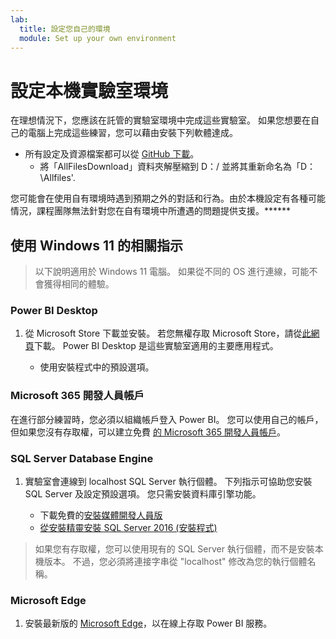 ```yaml
---
lab:
  title: 設定您自己的環境
  module: Set up your own environment
---
```


# 設定本機實驗室環境

在理想情況下，您應該在託管的實驗室環境中完成這些實驗室。 如果您想要在自己的電腦上完成這些練習，您可以藉由安裝下列軟體達成。

- 所有設定及資源檔案都可以從 [GitHub 下載](https://github.com/MicrosoftLearning/PL-300-Microsoft-Power-BI-Data-Analyst/raw/Main/AllfilesDownload.zip)。
  - 將「AllFilesDownload」資料夾解壓縮到 D：/ 並將其重新命名為「D：\Allfiles\'.

您可能會在使用自有環境時遇到預期之外的對話和行為。由於本機設定有各種可能情況，課程團隊無法針對您在自有環境中所遭遇的問題提供支援。******

## 使用 Windows 11 的相關指示

> 以下說明適用於 Windows 11 電腦。 如果從不同的 OS 進行連線，可能不會獲得相同的體驗。

### Power BI Desktop

1. 從 Microsoft Store 下載並安裝。 若您無權存取 Microsoft Store，請從[此網頁](https://www.microsoft.com/download/details.aspx?id=58494)下載。 Power BI Desktop 是這些實驗室適用的主要應用程式。

    - 使用安裝程式中的預設選項。

### Microsoft 365 開發人員帳戶

在進行部分練習時，您必須以組織帳戶登入 Power BI。 您可以使用自己的帳戶，但如果您沒有存取權，可以建立免費 [的 Microsoft 365 開發人員帳戶](https://developer.microsoft.com/microsoft-365/dev-program)。

### SQL Server Database Engine

1. 實驗室會連線到 localhost SQL Server 執行個體。 下列指示可協助您安裝 SQL Server 及設定預設選項。 您只需安裝資料庫引擎功能。

    - 下載免費的[安裝媒體開發人員版](https://www.microsoft.com/sql-server/sql-server-downloads?SilentAuth=1&f=255&MSPPError=-2147217396&rtc=1)
    - [從安裝精靈安裝 SQL Server 2016 (安裝程式)](https://learn.microsoft.com/sql/database-engine/install-windows/install-sql-server-from-the-installation-wizard-setup)

> 如果您有存取權，您可以使用現有的 SQL Server 執行個體，而不是安裝本機版本。 不過，您必須將連接字串從 "localhost" 修改為您的執行個體名稱。

### Microsoft Edge

1. 安裝最新版的 [Microsoft Edge](https://microsoft.com/edge)，以在線上存取 Power BI 服務。
